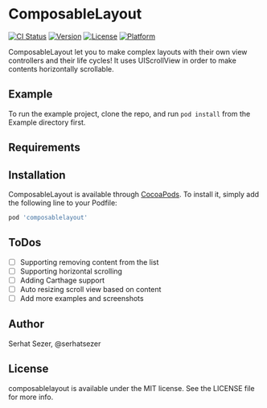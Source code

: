 # ComposableLayout

[![CI Status](https://img.shields.io/travis/serhatsezer/composablelayout.svg?style=flat)](https://travis-ci.org/serhatsezer/composablelayout)
[![Version](https://img.shields.io/cocoapods/v/composablelayout.svg?style=flat)](https://cocoapods.org/pods/composablelayout)
[![License](https://img.shields.io/cocoapods/l/composablelayout.svg?style=flat)](https://cocoapods.org/pods/composablelayout)
[![Platform](https://img.shields.io/cocoapods/p/composablelayout.svg?style=flat)](https://cocoapods.org/pods/composablelayout)

ComposableLayout let you to make complex layouts with their own view controllers and their life cycles! It uses UIScrollView in order to make contents horizontally scrollable. 

## Example

To run the example project, clone the repo, and run `pod install` from the Example directory first.

## Requirements

## Installation

ComposableLayout is available through [CocoaPods](https://cocoapods.org). To install
it, simply add the following line to your Podfile:

```ruby
pod 'composablelayout'
```

## ToDos

- [ ] Supporting removing content from the list
- [ ] Supporting horizontal scrolling
- [ ] Adding Carthage support
- [ ] Auto resizing scroll view based on content
- [ ] Add more examples and screenshots

## Author

Serhat Sezer, @serhatsezer

## License

composablelayout is available under the MIT license. See the LICENSE file for more info.
